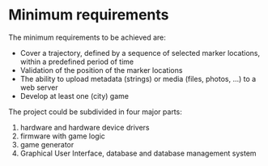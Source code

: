 # Minimum requirements

The minimum requirements to be achieved are:

* Cover a  trajectory, defined by a sequence of selected marker locations, within a predefined period of time
* Validation of the position of the marker locations
* The ability to upload metadata \(strings\) or media \(files, photos, ...\) to a web server
* Develop at least one \(city\) game

The project could be subdivided in four major parts:

1. hardware and hardware device drivers
2. firmware with game logic
3. game generator
4. Graphical User Interface, database and database management system



